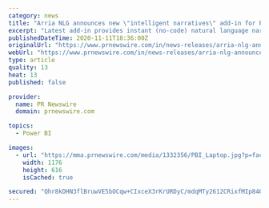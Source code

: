 ```yaml
---
category: news
title: "Arria NLG announces new \"intelligent narratives\" add-in for Power BI dashboards - now available on Microsoft AppSource"
excerpt: "Latest add-in provides instant (no-code) natural language narratives to quickly identify, understand, communicate and action key insights based on all of the dashboard's visuals and underlying data."
publishedDateTime: 2020-11-11T18:36:00Z
originalUrl: "https://www.prnewswire.com/in/news-releases/arria-nlg-announces-new-intelligent-narratives-add-in-for-power-bi-dashboards-now-available-on-microsoft-appsource-836038278.html"
webUrl: "https://www.prnewswire.com/in/news-releases/arria-nlg-announces-new-intelligent-narratives-add-in-for-power-bi-dashboards-now-available-on-microsoft-appsource-836038278.html"
type: article
quality: 13
heat: 13
published: false

provider:
  name: PR Newswire
  domain: prnewswire.com

topics:
  - Power BI

images:
  - url: "https://mma.prnewswire.com/media/1332356/PBI_Laptop.jpg?p=facebook"
    width: 1176
    height: 616
    isCached: true

secured: "Qhr8kDHN3flBruwVE5bOCqw+CIxceX3rKrURDyC/mdqMTy2612CRixfMIp84Q3hlv/ORfic2V58pD39TPTHMr6DWzgAAybogzyF6E68Z56UH1auym5moxy5I7sXz5SHRPijrLXTOMKKdJTUUQFmLZeDIygsh+lv+3n7nfokMKzrFh10GSkgexvk0XMCIe1NX3ah3/QHNBuJ8Wyr3uuulcx4wnssWm0wSqROxafD1ABNvM1cHBfguRfsJ5T/JinloXDslodfnIoPASdz6geFSrP3s6tWkwY8RfSwd3ZAz2EHbDbkrWdSax2ExwoCDpXMtG4QvajdqkM3NvVLKDU9iNxWLuSddOGRVhpFLXAEiQe8=;1y4cXvb27SD3kRYK0IptjQ=="
---
```


